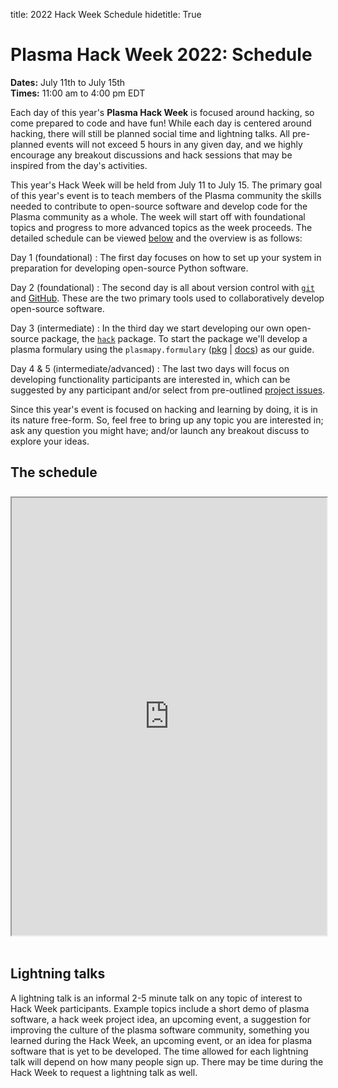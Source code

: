 title: 2022 Hack Week Schedule
hidetitle: True

# Plasma Hack Week 2022: Schedule

**Dates:** July 11th to July 15th <br>
**Times:** 11:00 am to 4:00 pm EDT

Each day of this year's **Plasma Hack Week** is focused around hacking,
so come prepared to code and have fun!  While each day is centered
around hacking, there will still be planned social time and lightning talks.
All pre-planned events will not exceed 5 hours in any given day, and we
highly encourage any breakout discussions and hack sessions that may be
inspired from the day's activities.

This year's Hack Week will be held from July 11 to July 15.  The primary
goal of this year's event is to teach members of the Plasma community
the skills needed to contribute to open-source software and develop code
for the Plasma community as a whole.  The week will start off with
foundational topics and progress to more advanced topics as the week
proceeds.  The detailed schedule can be viewed [below](#the-schedule) and
the overview is as follows:

Day 1 (foundational)
: The first day focuses on how to set up your system in preparation
for developing open-source Python software.

Day 2 (foundational)
: The second day is all about version control with [`git`](https://git-scm.com/) and
[GitHub](https://github.com/about).  These are the two primary
tools used to collaboratively develop open-source software.

Day 3 (intermediate)
: In the third day we start developing our own open-source package,
the [`hack`](https://github.com/PlasmaPy/hack-week) package.  To
start the package we'll develop a plasma formulary using the
`plasmapy.formulary`
([pkg](https://github.com/PlasmaPy/PlasmaPy/tree/main/plasmapy/formulary) |
[docs](https://docs.plasmapy.org/en/latest/formulary/index.html))
as our guide.

Day 4 & 5 (intermediate/advanced)
: The last two days will focus on developing functionality participants
are interested in, which can be suggested by any participant and/or
select from pre-outlined
[project issues](https://github.com/PlasmaPy/hack-week/issues?q=is%3Aissue+is%3Aopen+label%3A2022).

Since this year's event is focused on hacking and learning by doing, it
is in its nature free-form.  So, feel free to bring up any topic you are
interested in; ask any question you might have; and/or launch any breakout
discuss to explore your ideas.

## <a name="the-schedule"></a> The schedule

<div style="margin: 0; padding: 0; height: 8px"><!-- white space --></div>

<!--
<iframe src="https://docs.google.com/spreadsheets/d/e/2PACX-1vRPRayajKEzzmfIi8B9hpvUQ3SJLWTXJ3ktr3XlW6CubXOgoOlQK66qYsTzMHxCG1wZW-iySIs_IkIM/pubhtml?gid=829020640&amp;single=true&amp;widget=true&amp;headers=false"></iframe>
-->

<iframe
   name="2021HW_schedule"
   style="width: 100%; height: 700px; overflow: hidden; margin-bottom: 18px"
   src="https://docs.google.com/spreadsheets/d/e/2PACX-1vRPRayajKEzzmfIi8B9hpvUQ3SJLWTXJ3ktr3XlW6CubXOgoOlQK66qYsTzMHxCG1wZW-iySIs_IkIM/pubhtml?gid=829020640&amp;single=true&amp;widget=false&amp;headers=false&amp;chrome=false&amp;range=A1:H32">
</iframe>

## Lightning talks

A lightning talk is an informal 2-5 minute talk on any topic of interest
to Hack Week participants.  Example topics include a short demo of plasma
software, a hack week project idea, an upcoming event, a suggestion for
improving the culture of the plasma software community, something you
learned during the Hack Week, an upcoming event, or an idea for plasma
software that is yet to be developed.  The time allowed for each
lightning talk will depend on how many people sign up.  There may be
time during the Hack Week to request a lightning talk as well.
